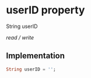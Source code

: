 


# userID property







String userID
  
_<span class="feature">read / write</span>_






## Implementation

```dart
String userID = '';
```







